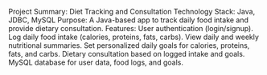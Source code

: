 Project Summary: Diet Tracking and Consultation
Technology Stack: Java, JDBC, MySQL
Purpose: A Java-based app to track daily food intake and provide dietary consultation.
Features:
User authentication (login/signup).
Log daily food intake (calories, proteins, fats, carbs).
View daily and weekly nutritional summaries.
Set personalized daily goals for calories, proteins, fats, and carbs.
Dietary consultation based on logged intake and goals.
MySQL database for user data, food logs, and goals.
